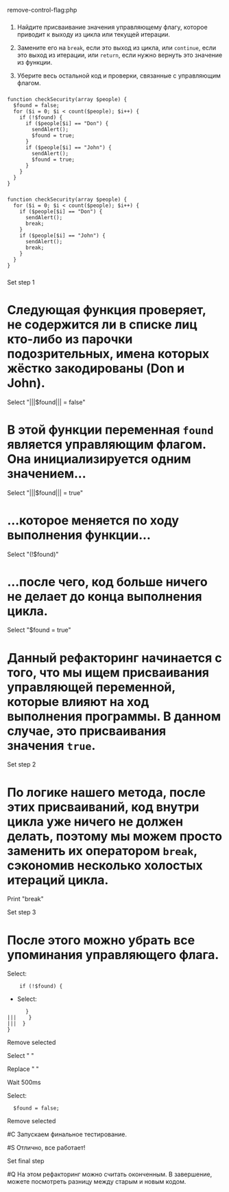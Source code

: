 remove-control-flag:php

###

1. Найдите присваивание значения управляющему флагу, которое приводит к выходу из цикла или текущей итерации.

2. Замените его на <code>break</code>, если это выход из цикла, или <code>continue</code>, если это выход из итерации, или <code>return</code>, если нужно вернуть это значение из функции.

3. Уберите весь остальной код и проверки, связанные с управляющим флагом.



###

```
function checkSecurity(array $people) {
  $found = false;
  for ($i = 0; $i < count($people); $i++) {
    if (!$found) {
      if ($people[$i] == "Don") {
        sendAlert();
        $found = true;
      }
      if ($people[$i] == "John") {
        sendAlert();
        $found = true;
      }
    }
  }
}
```

###

```
function checkSecurity(array $people) {
  for ($i = 0; $i < count($people); $i++) {
    if ($people[$i] == "Don") {
      sendAlert();
      break;
    }
    if ($people[$i] == "John") {
      sendAlert();
      break;
    }
  }
}
```

###

Set step 1

# Следующая функция проверяет, не содержится ли в списке лиц кто-либо из парочки подозрительных, имена которых жёстко закодированы (Don и John).

Select "|||$found||| = false"

# В этой функции переменная <code>found</code> является управляющим флагом. Она инициализируется одним значением...

Select "|||$found||| = true"

# ...которое меняется по ходу выполнения функции...

Select "(!$found)"

# ...после чего, код больше ничего не делает до конца выполнения цикла.

Select "$found = true"

# Данный рефакторинг начинается с того, что мы ищем присваивания управляющей переменной, которые влияют на ход выполнения программы. В данном случае, это присваивания значения <code>true</code>.

Set step 2

# По логике нашего метода, после этих присваиваний, код внутри цикла уже ничего не должен делать, поэтому мы можем просто заменить их оператором <code>break</code>, сэкономив несколько холостых итераций цикла.

Print "break"

Set step 3

# После этого можно убрать все упоминания управляющего флага.


Select:
```
    if (!$found) {

```

+ Select:
```
      }
|||    }
|||  }
}
```

Remove selected

Select "      "

Replace "    "

Wait 500ms

Select:
```
  $found = false;

```

Remove selected

#C Запускаем финальное тестирование.

#S Отлично, все работает!

Set final step

#Q На этом рефакторинг можно считать оконченным. В завершение, можете посмотреть разницу между старым и новым кодом.